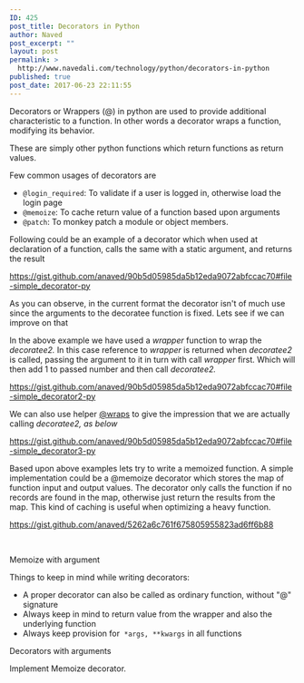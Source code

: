 ```yaml
---
ID: 425
post_title: Decorators in Python
author: Naved
post_excerpt: ""
layout: post
permalink: >
  http://www.navedali.com/technology/python/decorators-in-python
published: true
post_date: 2017-06-23 22:11:55
---
```

Decorators or Wrappers (@) in python are used to provide additional characteristic to a function. In other words a decorator wraps a function, modifying its behavior.

These are simply other python functions which return functions as return values.

Few common usages of decorators are
<ul>
 	<li><code>@login_required</code>: To validate if a user is logged in, otherwise load the login page</li>
 	<li><code>@memoize</code>: To cache return value of a function based upon arguments</li>
 	<li><code>@patch</code>: To monkey patch a module or object members.</li>
</ul>
Following could be an example of a decorator which when used at declaration of a function, calls the same with a static argument, and returns the result

https://gist.github.com/anaved/90b5d05985da5b12eda9072abfccac70#file-simple_decorator-py

As you can observe, in the current format the decorator isn't of much use since the arguments to the decoratee function is fixed. Lets see if we can improve on that

In the above example we have used a <em>wrapper </em>function to wrap the <em>decoratee2. </em>In this case reference to <em>wrapper</em> is returned when <em>decoratee2 </em>is called, passing the argument to it in turn with call <em>wrapper </em>first. Which will then add 1 to passed number and then call <em>decoratee2.</em>

https://gist.github.com/anaved/90b5d05985da5b12eda9072abfccac70#file-simple_decorator2-py

We can also use helper <a href="https://docs.python.org/2/library/functools.html#functools.wraps">@wraps</a> to give the impression that we are actually calling <em>decoratee2, as below</em>

https://gist.github.com/anaved/90b5d05985da5b12eda9072abfccac70#file-simple_decorator3-py

Based upon above examples lets try to write a memoized function. A simple implementation could be a @memoize decorator which stores the map of function input and output values. The decorator only calls the function if no records are found in the map, otherwise just return the results from the map. This kind of caching is useful when optimizing a heavy function.

https://gist.github.com/anaved/5262a6c761f675805955823ad6ff6b88

&nbsp;

Memoize with argument

Things to keep in mind while writing decorators:
<ul>
 	<li>A proper decorator can also be called as ordinary function, without "@" signature</li>
 	<li>Always keep in mind to return value from the wrapper and also the underlying function</li>
 	<li>Always keep provision for  <code>*args, **kwargs</code> in all functions</li>
</ul>
Decorators with arguments

Implement Memoize decorator.